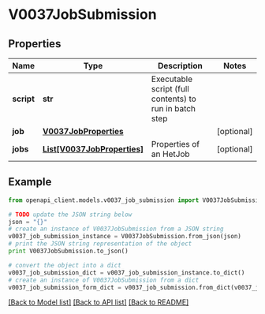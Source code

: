 # V0037JobSubmission


## Properties
Name | Type | Description | Notes
------------ | ------------- | ------------- | -------------
**script** | **str** | Executable script (full contents) to run in batch step | 
**job** | [**V0037JobProperties**](V0037JobProperties.md) |  | [optional] 
**jobs** | [**List[V0037JobProperties]**](V0037JobProperties.md) | Properties of an HetJob | [optional] 

## Example

```python
from openapi_client.models.v0037_job_submission import V0037JobSubmission

# TODO update the JSON string below
json = "{}"
# create an instance of V0037JobSubmission from a JSON string
v0037_job_submission_instance = V0037JobSubmission.from_json(json)
# print the JSON string representation of the object
print V0037JobSubmission.to_json()

# convert the object into a dict
v0037_job_submission_dict = v0037_job_submission_instance.to_dict()
# create an instance of V0037JobSubmission from a dict
v0037_job_submission_form_dict = v0037_job_submission.from_dict(v0037_job_submission_dict)
```
[[Back to Model list]](../README.md#documentation-for-models) [[Back to API list]](../README.md#documentation-for-api-endpoints) [[Back to README]](../README.md)


